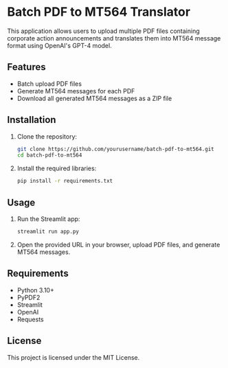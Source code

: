 # Batch PDF to MT564 Translator

This application allows users to upload multiple PDF files containing corporate action announcements and translates them into MT564 message format using OpenAI's GPT-4 model.

## Features

- Batch upload PDF files
- Generate MT564 messages for each PDF
- Download all generated MT564 messages as a ZIP file

## Installation

1. Clone the repository:
   ```bash
   git clone https://github.com/yourusername/batch-pdf-to-mt564.git
   cd batch-pdf-to-mt564
   ```

2. Install the required libraries:
   ```bash
   pip install -r requirements.txt
   ```

## Usage

1. Run the Streamlit app:
   ```bash
   streamlit run app.py
   ```

2. Open the provided URL in your browser, upload PDF files, and generate MT564 messages.

## Requirements

- Python 3.10+
- PyPDF2
- Streamlit
- OpenAI
- Requests

## License

This project is licensed under the MIT License.
